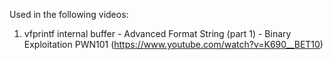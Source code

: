 Used in the following videos:
1. vfprintf internal buffer - Advanced Format String (part 1) - Binary Exploitation PWN101 (https://www.youtube.com/watch?v=K690__BET10)